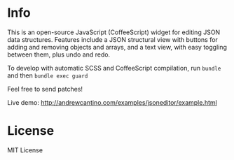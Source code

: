 # Info

This is an open-source JavaScript (CoffeeScript) widget for editing JSON data structures.
Features include a JSON structural view with buttons for adding and removing objects and arrays, and a text view,
with easy toggling between them, plus undo and redo.

To develop with automatic SCSS and CoffeeScript compilation, run `bundle` and then `bundle exec guard`

Feel free to send patches!

Live demo: http://andrewcantino.com/examples/jsoneditor/example.html

# License

MIT License